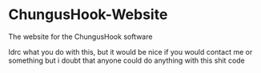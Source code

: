 # ChungusHook-Website
The website for the ChungusHook software

Idrc what you do with this, but it would be nice if you would contact me or something but i doubt that anyone could do anything with this shit code
